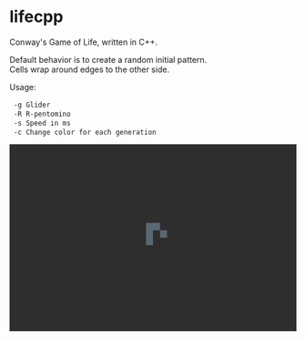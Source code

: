 # lifecpp
Conway's Game of Life, written in C++.

Default behavior is to create a random initial pattern.  
Cells wrap around edges to the other side.  

Usage:

     -g	Glider  
     -R	R-pentomino  
	 -s	Speed in ms  
	 -c	Change color for each generation  


![Alt Text](https://github.com/justinledford/lifecpp/raw/master/preview/glider.gif)
